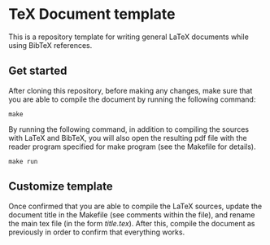 # TeX Document template

This is a repository template for writing general LaTeX documents while using BibTeX references.

## Get started

After cloning this repository, before making any changes, make sure that you are able to compile the document by
running the following command:
```
make
```

By running the following command, in addition to compiling the sources with LaTeX and BibTeX, you will also open the
resulting pdf file with the reader program specified for make program (see the Makefile for details).
```
make run
```

## Customize template

Once confirmed that you are able to compile the LaTeX sources, update the document title in the Makefile (see comments
within the file), and rename the main tex file (in the form *title.tex*). After this, compile the document as
previously in order to confirm that everything works.

